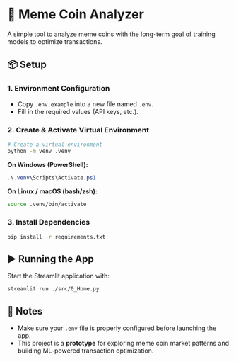 # 🚀 Meme Coin Analyzer

A simple tool to analyze meme coins with the long-term goal of training models to optimize transactions.

## 📦 Setup

### 1. Environment Configuration

-   Copy `.env.example` into a new file named `.env`.
-   Fill in the required values (API keys, etc.).

### 2. Create & Activate Virtual Environment

```bash
# Create a virtual environment
python -m venv .venv
```

**On Windows (PowerShell):**

```powershell
.\.venv\Scripts\Activate.ps1
```

**On Linux / macOS (bash/zsh):**

```bash
source .venv/bin/activate
```

### 3. Install Dependencies

```bash
pip install -r requirements.txt
```

## ▶️ Running the App

Start the Streamlit application with:

```bash
streamlit run ./src/0_Home.py
```

## 📌 Notes

-   Make sure your `.env` file is properly configured before launching the app.
-   This project is a **prototype** for exploring meme coin market patterns and building ML-powered transaction optimization.
